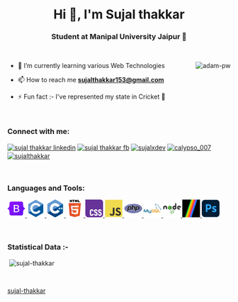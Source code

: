 <h1 align="center">Hi 👋, I'm Sujal thakkar</h1>
<h3 align="center">Student at Manipal University Jaipur 🌟</h3>

<br>

<p><img align="right" src="https://github.com/Adam-pw/Adam-pw/blob/main/animation_500_kxa883sd.gif" alt="adam-pw" /></p>


- 🌱 I’m currently learning various Web Technologies

- 📫 How to reach me **sujalthakkar153@gmail.com**

- ⚡ Fun fact :- I've represented my state in Cricket 🏏

<br>

<h3 align="left">Connect with me:</h3>
<p align="left">
  <a href="https://www.linkedin.com/in/sujal-thakkar-ab8432261" target="blank"><img align="center"
      src="https://raw.githubusercontent.com/rahuldkjain/github-profile-readme-generator/master/src/images/icons/Social/linked-in-alt.svg"
      alt="sujal thakkar linkedin" height="30" width="40" /></a>
  <a href="https://www.facebook.com/profile.php?id=100025960905720" target="blank"><img align="center"
      src="https://raw.githubusercontent.com/rahuldkjain/github-profile-readme-generator/master/src/images/icons/Social/facebook.svg"
      alt="sujal thakkar fb" height="30" width="40" /></a>
  <a href="https://www.instagram.com/sujalxdev" target="blank"><img align="center"
      src="https://raw.githubusercontent.com/rahuldkjain/github-profile-readme-generator/master/src/images/icons/Social/instagram.svg"
      alt="sujalxdev" height="30" width="40" /></a>
  <a href="https://www.reddit.com/user/Calypso_007/?utm_source=share&utm_medium=web3x&utm_name=web3xcss&utm_term=1&utm_content=share_button" target="blank"><img align="center"
      src="https://raw.githubusercontent.com/rahuldkjain/github-profile-readme-generator/master/src/images/icons/Social/reddit.svg" 
      alt="calypso_007" height="30" width="40" /></a>
 <a href="https://x.com/Sujal5Thakkar" target="blank"><img align="center"
      src="https://raw.githubusercontent.com/rahuldkjain/github-profile-readme-generator/master/src/images/icons/Social/twitter.svg"
      alt="sujalthakkar" height="30" width="40" /></a>
</p>

<br>

<h3 align="left">Languages and Tools:</h3>
<p align="left"> <a href="https://getbootstrap.com" target="_blank" rel="noreferrer">
    <img src="https://github.com/devicons/devicon/blob/master/icons/bootstrap/bootstrap-original.svg"
      alt="bootstrap" width="40" height="40" /> </a> <a href="https://www.cprogramming.com/" target="_blank"
    rel="noreferrer"> <img src="https://raw.githubusercontent.com/devicons/devicon/master/icons/c/c-original.svg"
      alt="c" width="40" height="40" /> </a> <a href="https://www.w3schools.com/cpp/" target="_blank" rel="noreferrer">
    <img src="https://raw.githubusercontent.com/devicons/devicon/master/icons/cplusplus/cplusplus-original.svg"
      alt="cplusplus" width="40" height="40" /> </a> <a href="https://www.w3.org/html/" target="_blank" rel="noreferrer"> <img
      src="https://raw.githubusercontent.com/devicons/devicon/master/icons/html5/html5-original-wordmark.svg"
      alt="html5" width="40" height="40" /> <a href="https://www.w3schools.com/css/" target="_blank"
    rel="noreferrer"> <img
      src="https://github.com/CSS-Next/logo.css/blob/main/css.svg" alt="css3"
      width="40" height="40" /> </a>  <a href="https://developer.mozilla.org/en-US/docs/Web/JavaScript" target="_blank"
    rel="noreferrer"> <img
      src="https://raw.githubusercontent.com/devicons/devicon/master/icons/javascript/javascript-original.svg"
      alt="javascript" width="40" height="40" /> </a> <a href="https://www.php.net/" target="_blank" rel="noreferrer"> <img
      src="https://github.com/devicons/devicon/blob/master/icons/php/php-original.svg"
      alt="mysql" width="40" height="40" /> </a> <a href="https://www.mysql.com/" target="_blank" rel="noreferrer"> <img
      src="https://raw.githubusercontent.com/devicons/devicon/master/icons/mysql/mysql-original-wordmark.svg"
      alt="mysql" width="40" height="40" /> </a> <a href="https://nodejs.org" target="_blank" rel="noreferrer"> <img
      src="https://raw.githubusercontent.com/devicons/devicon/master/icons/nodejs/nodejs-original-wordmark.svg"
      alt="nodejs" width="40" height="40" /> </a> <a href="https://www.adobe.com/in/products/illustrator.html"
    target="_blank" rel="noreferrer"> <img
      src="https://github.com/downtownjakebrown/IllustratorAppIcons/blob/main/ExampleOutputImages/ReadmeBanner.png" alt="illustrator" width="40"
      height="40" /> </a> <a href="https://www.photoshop.com/en" target="_blank"
    rel="noreferrer"> <img
      src="https://github.com/devicons/devicon/blob/master/icons/photoshop/photoshop-original.svg" alt="photoshop"
      width="40" height="40" /> </a>  </p>

<br>

<h3>Statistical Data :-</h3>


<p>&nbsp;<img align="center" src="https://github-readme-stats.vercel.app/api?username=sujal-thakkar&show_icons=true&locale=en&bg_color=0d1117&text_color=ffffff&repo=convoychat"
    alt="sujal-thakkar" /></p>

<br>
      

[sujal-thakkar](https://github.com/sujal-thakkar)

<!---
sujal-thakkar/sujal-thakkar is a ✨ special ✨ repository because its `README.md` (this file) appears on your GitHub profile.
You can click the Preview link to take a look at your changes.
--->
